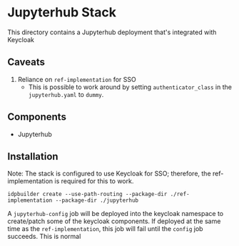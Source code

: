 # Jupyterhub Stack

This directory contains a Jupyterhub deployment that's integrated with Keycloak

## Caveats
1) Reliance on `ref-implementation` for SSO
    - This is possible to work around by setting `authenticator_class` in the `jupyterhub.yaml` to `dummy`.

## Components
- Jupyterhub

## Installation
Note: The stack is configured to use Keycloak for SSO; therefore, the ref-implementation is required for this to work.

`idpbuilder create --use-path-routing --package-dir ./ref-implementation --package-dir ./jupyterhub`

A `jupyterhub-config` job will be deployed into the keycloak namespace to create/patch some of the keycloak components. If deployed at the same time as the `ref-implementation`, this job will fail until the `config` job succeeds. This is normal
